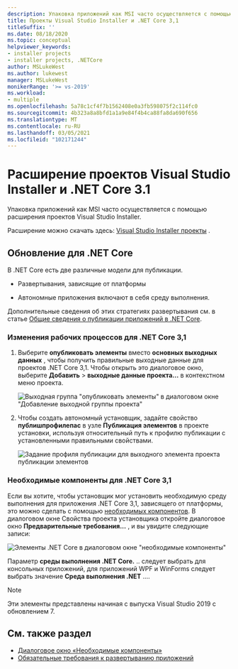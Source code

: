 ```yaml
---
description: Упаковка приложений как MSI часто осуществляется с помощью расширения проектов Visual Studio Installer.
title: Проекты Visual Studio Installer и .NET Core 3,1
titleSuffix: ''
ms.date: 08/18/2020
ms.topic: conceptual
helpviewer_keywords:
- installer projects
- installer projects, .NETCore
author: MSLukeWest
ms.author: lukewest
manager: MSLukeWest
monikerRange: '>= vs-2019'
ms.workload:
- multiple
ms.openlocfilehash: 5a78c1cf4f7b1562408e0a3fb598075f2c114fc0
ms.sourcegitcommit: 4b323a8a8bfd1a1a9e84f4b4ca88fa8da690f656
ms.translationtype: MT
ms.contentlocale: ru-RU
ms.lasthandoff: 03/05/2021
ms.locfileid: "102171244"
---
```

# <a name="visual-studio-installer-projects-extension-and-net-core-31"></a>Расширение проектов Visual Studio Installer и .NET Core 3.1

Упаковка приложений как MSI часто осуществляется с помощью расширения проектов Visual Studio Installer.

Расширение можно скачать здесь: [Visual Studio Installer проекты](https://marketplace.visualstudio.com/items?itemName=VisualStudioClient.MicrosoftVisualStudio2017InstallerProjects) .

## <a name="update-for-net-core"></a>Обновление для .NET Core
В .NET Core есть две различные модели для публикации.

- Развертывания, зависящие от платформы

- Автономные приложения включают в себя среду выполнения.

Дополнительные сведения об этих стратегиях развертывания см. в статье [Общие сведения о публикации приложений в .NET Core](/dotnet/core/deploying/).

### <a name="workflow-changes-for-net-core-31"></a>Изменения рабочих процессов для .NET Core 3,1

1. Выберите **опубликовать элементы** вместо **основных выходных данных** , чтобы получить правильные выходные данные для проектов .NET Core 3,1.  Чтобы открыть это диалоговое окно, выберите **Добавить**  >  **выходные данные проекта...** в контекстном меню проекта.

    ![Выходная группа "опубликовать элементы" в диалоговом окне "Добавление выходной группы проекта"](../deployment/media/installer-projects-net-core-publish-items-output.png "Выбор публикации элементов")

2. Чтобы создать автономный установщик, задайте свойство **публишпрофилепас** в узле **Публикация элементов** в проекте установки, используя относительный путь к профилю публикации с установленными правильными свойствами.

    ![Задание профиля публикации для выходного элемента проекта публикации элементов](../deployment/media/installer-projects-net-core-publish-profile.png "Задать профиль публикации")

### <a name="prerequisites-for-net-core-31"></a>Необходимые компоненты для .NET Core 3,1

Если вы хотите, чтобы установщик мог установить необходимую среду выполнения для приложения .NET Core 3,1, зависящего от платформы, это можно сделать с помощью [необходимых компонентов](../deployment/application-deployment-prerequisites.md).  В диалоговом окне Свойства проекта установщика откройте диалоговое окно **Предварительные требования...** , и вы увидите следующие записи:

![Элементы .NET Core в диалоговом окне "необходимые компоненты"](../deployment/media/installer-projects-net-core-prerequisites.png "Предварительные требования для .NET Core")

Параметр **среды выполнения .NET Core.** .. следует выбрать для консольных приложений, для приложений WPF и WinForms следует выбрать значение **Среда выполнения .NET** ....

>[!NOTE]
>Эти элементы представлены начиная с выпуска Visual Studio 2019 с обновлением 7.

## <a name="see-also"></a>См. также раздел

- [Диалоговое окно «Необходимые компоненты»](../ide/reference/prerequisites-dialog-box.md)
- [Обязательные требования к развертыванию приложений](../deployment/application-deployment-prerequisites.md)
